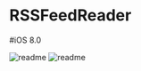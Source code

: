 # RSSFeedReader

#iOS 8.0

![readme](https://github.com/alexeydadanov/weather/raw/master/image1.png)
![readme](https://github.com/alexeydadanov/weather/raw/master/image2.png)
